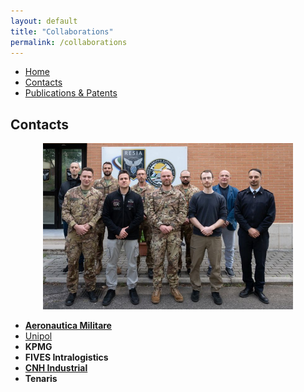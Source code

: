 ```yaml
---
layout: default
title: "Collaborations"
permalink: /collaborations
---
```


<nav>
  <ul>
    <li><a href="{{ site.baseurl }}/">Home</a></li>
    <li><a href="{{ site.baseurl }}/contacts">Contacts</a></li>
    <li><a href="{{ site.baseurl }}/publications">Publications & Patents</a></li>
  </ul>
</nav>

<style>
  #collabs ul > li {
    margin-bottom: 1.2em;
  }
</style>

<section id="Collaborations">
<h2>Contacts</h2>
<div style="text-align: center;">
  <img src="assets/images/collab.jpeg" alt="collab" style="height: 266px; width: 400px;" />
</div>

  <ul>
    <li><a href="https://www.linkedin.com/posts/department-deib-polimi_prosegue-la-collaborazione-tra-il-politecnico-activity-7202224814093250560--b5V?utm_source=share&utm_medium=member_desktop&rcm=ACoAACtrUp0BKw4xAxGsisMr7Op1kMZctLURq9Q"><strong>Aeronautica Militare</strong></a></li>
    <li><a href="https://www.linkedin.com/posts/raffaele-giuseppe-cestari_agenda-tavola-rotonda-bari-activity-7047620396111556608-Afq3?utm_source=share&utm_medium=member_desktop&rcm=ACoAACtrUp0BKw4xAxGsisMr7Op1kMZctLURq9Q ">Unipol</a></li>
    <li><strong>KPMG</strong></li>
    <li><strong>FIVES Intralogistics</strong></li>
    <li><a href="https://hdl.handle.net/11311/1282026"><strong>CNH Industrial</strong></a></li>
    <li><strong>Tenaris</strong></li>
  </ul>
</section>
